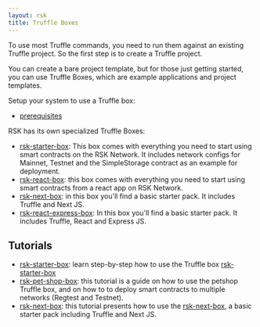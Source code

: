 ```yaml
---
layout: rsk
title: Truffle Boxes
---
```


To use most Truffle commands, you need to run them against an existing Truffle project. So the first step is to create a Truffle project.

You can create a bare project template, but for those just getting started, you can use Truffle Boxes, which are example applications and project templates.

Setup your system to use a Truffle box:

- [prerequisites](/tutorials/truffle-boxes/truffle-boxes-prerequisites)

RSK has its own specialized Truffle Boxes:

- [rsk-starter-box](/tools/truffle/boxes/rsk-starter-box): This box comes with everything you need to start using smart contracts on the RSK Network. It includes network configs for Mainnet, Testnet and the SimpleStorage contract as an example for deployment.
- [rsk-react-box](/tutorials/truffle-boxes/rsk-react-box): this box comes with everything you need to start using smart contracts from a react app on RSK Network. 
- [rsk-next-box](/tools/truffle/boxes/rsk-next-box): in this box you'll find a basic starter pack. It includes Truffle and Next JS.
- [rsk-react-express-box](/tutorials/truffle-boxes/rsk-react-express-box): In this box you'll find a basic starter pack. It includes Truffle, React and Express JS.

## Tutorials

- [rsk-starter-box](/tutorials/truffle-boxes/rsk-starter-box): learn step-by-step how to use the Truffle box [rsk-starter-box](https://github.com/rsksmart/rsk-starter-box)
- [rsk-pet-shop-box](/tutorials/truffle-boxes/pet-shop-box/): this tutorial is a guide on how to use the petshop Truffle box, and on how to to deploy smart contracts to multiple networks (Regtest and Testnet).
- [rsk-next-box](/tutorials/truffle-boxes/rsk-next-box): this tutorial presents how to use the [rsk-next-box](https://github.com/rsksmart/rsk-next-box), a basic starter pack including Truffle and Next JS.
